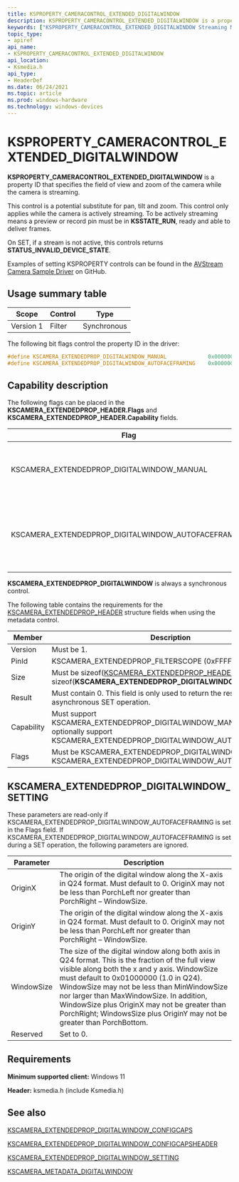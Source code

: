 ```yaml
---
title: KSPROPERTY_CAMERACONTROL_EXTENDED_DIGITALWINDOW
description: KSPROPERTY_CAMERACONTROL_EXTENDED_DIGITALWINDOW is a property ID that specifies the field of view and zoom of the camera while the camera is streaming.
keywords: ["KSPROPERTY_CAMERACONTROL_EXTENDED_DIGITALWINDOW Streaming Media Devices"]
topic_type:
- apiref
api_name:
- KSPROPERTY_CAMERACONTROL_EXTENDED_DIGITALWINDOW
api_location:
- Ksmedia.h
api_type:
- HeaderDef
ms.date: 06/24/2021
ms.topic: article
ms.prod: windows-hardware
ms.technology: windows-devices
---
```


# KSPROPERTY_CAMERACONTROL_EXTENDED_DIGITALWINDOW

**KSPROPERTY_CAMERACONTROL_EXTENDED_DIGITALWINDOW** is a property ID that specifies the field of view and zoom of the camera while the camera is streaming.

This control is a potential substitute for pan, tilt and zoom.  This control only applies while the camera is actively streaming.  To be actively streaming means a preview or record pin must be in **KSSTATE_RUN**, ready and able to deliver frames.

On SET, if a stream is not active, this controls returns **STATUS_INVALID_DEVICE_STATE**.

Examples of setting KSPROPERTY controls can be found in the [AVStream Camera Sample Driver](https://github.com/microsoft/Windows-driver-samples/tree/master/avstream/avscamera) on GitHub.

## Usage summary table

| Scope | Control | Type |
|--|--|--|
| Version 1 | Filter | Synchronous |

The following bit flags control the property ID in the driver:

```cpp
#define KSCAMERA_EXTENDEDPROP_DIGITALWINDOW_MANUAL             0x0000000000000000
#define KSCAMERA_EXTENDEDPROP_DIGITALWINDOW_AUTOFACEFRAMING    0x0000000000000001
```

## Capability description

The following flags can be placed in the **KSCAMERA_EXTENDEDPROP_HEADER.Flags** and **KSCAMERA_EXTENDEDPROP_HEADER.Capability** fields.

| Flag | Description |
|--|--|
| KSCAMERA_EXTENDEDPROP_DIGITALWINDOW_MANUAL | The Digital Window is controlled manually by the application. |
| KSCAMERA_EXTENDEDPROP_DIGITALWINDOW_AUTOFACEFRAMING | The camera automatically adjusts the Digital Window to focus on the dominate face in view. |

**KSCAMERA_EXTENDEDPROP_DIGITALWINDOW** is always a synchronous control.

The following table contains the requirements for the [KSCAMERA_EXTENDEDPROP_HEADER](/windows-hardware/drivers/ddi/content/ksmedia/ns-ksmedia-tagkscamera_extendedprop_header) structure fields when using the metadata control.

| Member | Description |
|--|--|
| Version | Must be 1. |
| PinId | KSCAMERA_EXTENDEDPROP_FILTERSCOPE (0xFFFFFFFF) |
| Size | Must be sizeof([KSCAMERA_EXTENDEDPROP_HEADER](/windows-hardware/drivers/ddi/content/ksmedia/ns-ksmedia-tagkscamera_extendedprop_header))+ sizeof(**KSCAMERA_EXTENDEDPROP_DIGITALWINDOW_SETTING**)  |
| Result | Must contain 0.  This field is only used to return the result of the last asynchronous SET operation. |
| Capability | Must support KSCAMERA_EXTENDEDPROP_DIGITALWINDOW_MANUAL. May optionally support KSCAMERA_EXTENDEDPROP_DIGITALWINDOW_AUTOFACEFRAMING. |
| Flags | Must be KSCAMERA_EXTENDEDPROP_DIGITALWINDOW_MANUAL or KSCAMERA_EXTENDEDPROP_DIGITALWINDOW_AUTOFACEFRAMING. |

## KSCAMERA_EXTENDEDPROP_DIGITALWINDOW_SETTING

These parameters are read-only if KSCAMERA_EXTENDEDPROP_DIGITALWINDOW_AUTOFACEFRAMING is set in the Flags field.  If KSCAMERA_EXTENDEDPROP_DIGITALWINDOW_AUTOFACEFRAMING is set during a SET operation, the following parameters are ignored.

| Parameter | Description |
|--|--|
| OriginX | The origin of the digital window along the X-axis in Q24 format.  Must default to 0.  OriginX may not be less than PorchLeft nor greater than PorchRight – WindowSize. |
| OriginY | The origin of the digital window along the X-axis in Q24 format.  Must default to 0.  OriginX may not be less than PorchLeft nor greater than PorchRight – WindowSize. |
| WindowSize | The size of the digital window along both axis in Q24 format. This is the fraction of the full view visible along both the x and y axis.  WindowSize must default to 0x01000000 (1.0 in Q24). WindowSize may not be less than MinWindowSize nor larger than MaxWindowSize. In addition, WindowSize plus OriginX may not be greater than PorchRight; WindowsSize plus OriginY may not be greater than PorchBottom. |
| Reserved | Set to 0. |

## Requirements

**Minimum supported client:** Windows 11

**Header:** ksmedia.h (include Ksmedia.h)

## See also

[KSCAMERA_EXTENDEDPROP_DIGITALWINDOW_CONFIGCAPS](/windows-hardware/drivers/ddi/ksmedia/ns-ksmedia-kscamera_extendedprop_digitalwindow_configcaps)

[KSCAMERA_EXTENDEDPROP_DIGITALWINDOW_CONFIGCAPSHEADER](/windows-hardware/drivers/ddi/ksmedia/ns-ksmedia-kscamera_extendedprop_digitalwindow_configcapsheader)

[KSCAMERA_EXTENDEDPROP_DIGITALWINDOW_SETTING](/windows-hardware/drivers/ddi/ksmedia/ns-ksmedia-kscamera_extendedprop_digitalwindow_setting)

[KSCAMERA_METADATA_DIGITALWINDOW](/windows-hardware/drivers/ddi/ksmedia/ns-ksmedia-kscamera_metadata_digitalwindow)

